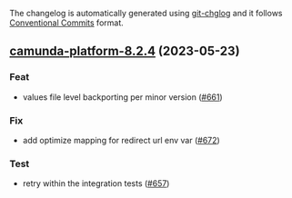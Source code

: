The changelog is automatically generated using [git-chglog](https://github.com/git-chglog/git-chglog)
and it follows [Conventional Commits](https://www.conventionalcommits.org/en/v1.0.0/) format.


<a name="camunda-platform-8.2.4"></a>
## [camunda-platform-8.2.4](https://github.com/camunda/camunda-platform-helm/compare/camunda-platform-8.2.3...camunda-platform-8.2.4) (2023-05-23)

### Feat

* values file level backporting per minor version ([#661](https://github.com/camunda/camunda-platform-helm/issues/661))

### Fix

* add optimize mapping for redirect url env var ([#672](https://github.com/camunda/camunda-platform-helm/issues/672))

### Test

* retry within the integration tests ([#657](https://github.com/camunda/camunda-platform-helm/issues/657))

